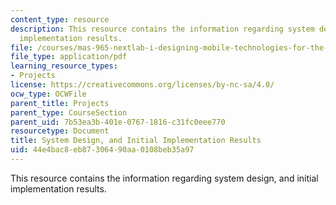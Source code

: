 ```yaml
---
content_type: resource
description: This resource contains the information regarding system design, and initial
  implementation results.
file: /courses/mas-965-nextlab-i-designing-mobile-technologies-for-the-next-billion-users-fall-2008/44e4bac8eb87306490aa0108beb35a97_MITMAS_965F08_milestone3.pdf
file_type: application/pdf
learning_resource_types:
- Projects
license: https://creativecommons.org/licenses/by-nc-sa/4.0/
ocw_type: OCWFile
parent_title: Projects
parent_type: CourseSection
parent_uid: 7b53ea3b-401e-0767-1816-c31fc0eee770
resourcetype: Document
title: System Design, and Initial Implementation Results
uid: 44e4bac8-eb87-3064-90aa-0108beb35a97
---
```

This resource contains the information regarding system design, and initial implementation results.